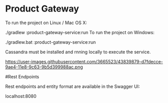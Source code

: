 # Product Gateway
To run the project on Linux / Mac OS X:

./gradlew :product-gateway-service:run
To run the project on Windows:

./gradlew.bat :product-gateway-service:run

Cassandra must be installed  and rnning locally to execute the service.

https://user-images.githubusercontent.com/3665523/43839879-d7fdecce-9ae4-11e8-9c63-9b5d399988ac.png

#Rest Endpoints

Rest endpoints and entity format are available in the Swagger UI:

localhost:8080

